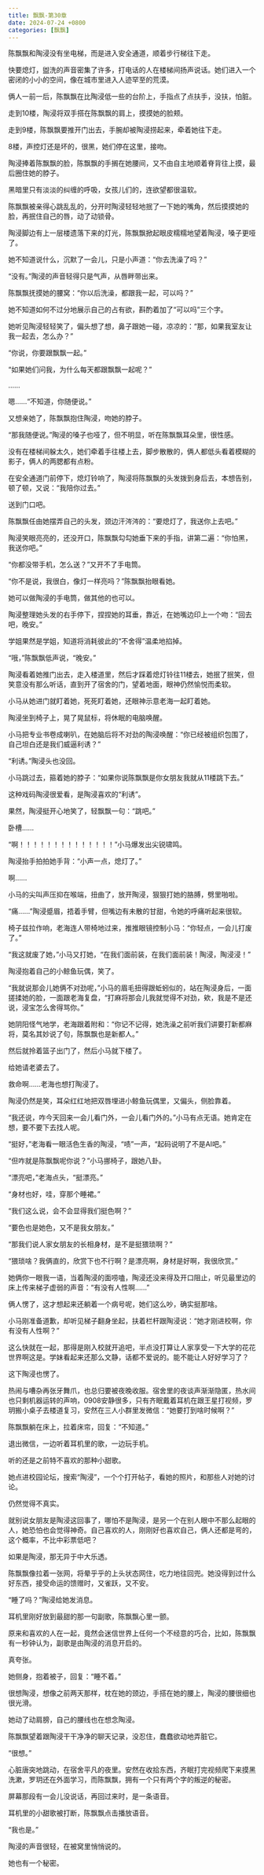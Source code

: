 ```yaml
---
title: 飘飘-第30章
date: 2024-07-24 +0800
categories: [飘飘]
---
```


陈飘飘和陶浸没有坐电梯，而是进入安全通道，顺着步行梯往下走。

快要熄灯，盥洗的声音密集了许多，打电话的人在楼梯间扬声说话。她们进入一个密闭的小小的空间，像在城市里进入人迹罕至的荒漠。

俩人一前一后，陈飘飘在比陶浸低一些的台阶上，手指点了点扶手，没扶，怕脏。

走到10楼，陶浸将双手搭在陈飘飘的肩上，摸摸她的脸颊。

走到9楼，陈飘飘要推开门出去，手腕却被陶浸捞起来，牵着她往下走。

8楼，声控灯还是坏的，很黑，她们停在这里，接吻。

陶浸捧着陈飘飘的脸，陈飘飘的手搁在她腰间，又不由自主地顺着脊背往上摸，最后圈住她的脖子。

黑暗里只有淡淡的纠缠的呼吸，女孩儿们的，连欲望都很温软。

陈飘飘被亲得心跳乱乱的，分开时陶浸轻轻地抿了一下她的嘴角，然后摸摸她的脸，再抿住自己的唇，动了动锁骨。

陶浸脚边有上一层楼遗落下来的灯光，陈飘飘掀起眼皮糯糯地望着陶浸，嗓子更哑了。

她不知道说什么，沉默了一会儿，只是小声道：“你去洗澡了吗？”

“没有。”陶浸的声音轻得只是气声，从唇畔带出来。

陈飘飘抚摸她的腰窝：“你以后洗澡，都跟我一起，可以吗？”

她不知道如何不过分地展示自己的占有欲，斟酌着加了“可以吗”三个字。

她听见陶浸轻轻笑了，偏头想了想，鼻子跟她一碰，凉凉的：“那，如果我室友让我一起去，怎么办？”

“你说，你要跟飘飘一起。”

“如果她们问我，为什么每天都跟飘飘一起呢？”

……

嗯……“不知道，你随便说。”

又想亲她了，陈飘飘抱住陶浸，吻她的脖子。

“那我随便说。”陶浸的嗓子也哑了，但不明显，听在陈飘飘耳朵里，很性感。

没有在楼梯间躲太久，她们牵着手往楼上去，脚步散散的，俩人都低头看着模糊的影子，俩人的两腮都有点粉。

在安全通道门前停下，熄灯铃响了，陶浸将陈飘飘的头发拨到身后去，本想告别，顿了顿，又说：“我陪你过去。”

送到门口吧。

陈飘飘任由她摆弄自己的头发，颈边汗涔涔的：“要熄灯了，我送你上去吧。”

陶浸笑眼亮亮的，还没开口，陈飘飘勾勾她垂下来的手指，讲第二遍：“你怕黑，我送你吧。”

“你都没带手机，怎么送？”又开不了手电筒。

“你不是说，我很白，像灯一样亮吗？”陈飘飘抬眼看她。

她可以做陶浸的手电筒，做其他的也可以。

陶浸整理她头发的右手停下，捏捏她的耳垂，靠近，在她嘴边印上一个吻：“回去吧，晚安。”

学姐果然是学姐，知道将消耗彼此的“不舍得”温柔地掐掉。

“哦，”陈飘飘低声说，“晚安。”

陶浸看着她推门出去，走入楼道里，然后才踩着熄灯铃往11楼去，她抿了抿笑，但笑意没有那么听话，直到开了宿舍的门，望着地面，眼神仍然愉悦而柔软。

小马从她进门就盯着她，死死盯着她，还眼神示意老海一起盯着她。

陶浸坐到椅子上，晃了晃鼠标，将休眠的电脑唤醒。

小马把专业书卷成喇叭，在她脑后将不对劲的陶浸唤醒：“你已经被组织包围了，自己坦白还是我们威逼利诱？”

“利诱。”陶浸头也没回。

小马跳过去，箍着她的脖子：“如果你说陈飘飘是你女朋友我就从11楼跳下去。”

这种戏码陶浸很爱看，是陶浸喜欢的“利诱”。

果然，陶浸挺开心地笑了，轻飘飘一句：“跳吧。”

卧槽……

“啊！！！！！！！！！！！！！！”小马爆发出尖锐啸鸣。

陶浸抬手拍拍她手背：“小声一点，熄灯了。”

啊……

小马的尖叫声压抑在喉端，扭曲了，放开陶浸，狠狠打她的胳膊，劈里啪啦。

“痛……”陶浸蹙眉，捂着手臂，但嘴边有未散的甘甜，令她的呼痛听起来很软。

椅子兹拉作响，老海连人带椅地过来，推推眼镜控制小马：“你轻点，一会儿打废了。”

“我这就废了她，”小马又打她，“在我们面前装，在我们面前装！陶浸，陶浸浸！”

陶浸抱着自己的小鲸鱼玩偶，笑了。

“我就说那会儿她俩不对劲呢，”小马的眉毛扭得跟蚯蚓似的，站在陶浸身后，一面搓揉她的脸，一面跟老海复盘，“打麻将那会儿我就觉得不对劲，欸，我是不是还说，浸宝怎么舍得骂你。”

她阴阳怪气地学，老海跟着附和：“你记不记得，她洗澡之前听我们讲要打新都麻将，莫名其妙说了句，陈飘飘也是新都人。”

然后就拎着篮子出门了，然后小马就下楼了。

给她请老婆去了。

救命啊……老海也想打陶浸了。

陶浸仍然是笑，耳朵红红地把双唇埋进小鲸鱼玩偶里，又偏头，侧脸靠着。

“我还说，咋今天回来一会儿看门外，一会儿看门外的。”小马有点无语。她肯定在想，要不要下去找人呢。

“挺好，”老海看一眼活色生香的陶浸，“啧”一声，“起码说明了不是AI吧。”

“但咋就是陈飘飘呢你说？”小马挪椅子，跟她八卦。

“漂亮吧，”老海点头，“挺漂亮。”

“身材也好，哇，穿那个睡裙。”

“我们这么说，会不会显得我们挺色啊？”

“要色也是她色，又不是我女朋友。”

“那我们说人家女朋友的长相身材，是不是挺猥琐啊？”

“猥琐啥？我俩直的，欣赏下也不行啊？是漂亮啊，身材是好啊，我很欣赏。”

她俩你一眼我一语，当着陶浸的面唠嗑，陶浸还没来得及开口阻止，听见最里边的床上传来梯子虚弱的声音：“有没有人性啊……”

俩人愣了，这才想起来还躺着一个病号呢，她们这么吵，确实挺那啥。

小马刚准备道歉，却听见梯子翻身坐起，扶着栏杆跟陶浸说：“她才刚进校啊，你有没有人性啊？”

这么快就在一起，那得是刚入校就开追吧，半点没打算让人家享受一下大学的花花世界啊这是。学妹看起来还那么文静，话都不爱说的。能不能让人好好学习了？

这下陶浸也愣了。

热闹与嘈杂再张牙舞爪，也总归要被夜晚收服。宿舍里的夜谈声渐渐隐匿，热水间也只剩机器运转的声响，0908安静很多，只有齐眠戴着耳机在跟王星打视频，罗玥搬小桌子去楼道复习，安然在三人小群里发微信：“她要打到啥时候啊？”

陈飘飘躺在床上，拉着床帘，回复：“不知道。”

退出微信，一边听着耳机里的歌，一边玩手机。

听的还是之前特不喜欢的那种小甜歌。

她点进校园论坛，搜索“陶浸”，一个个打开帖子，看她的照片，和那些人对她的讨论。

仍然觉得不真实。

就别说女朋友是陶浸这回事了，哪怕不是陶浸，是另一个在别人眼中不那么起眼的人，她恐怕也会觉得神奇。自己喜欢的人，刚刚好也喜欢自己，俩人还都是弯的，这个概率，不比中彩票低吧？

如果是陶浸，那无异于中大乐透。

陈飘飘像拉着一张网，将晕乎乎的上头状态网住，吃力地往回兜。她没得到过什么好东西，接受命运的馈赠时，又雀跃，又不安。

“睡了吗？”陶浸给她发消息。

耳机里刚好放到最甜的那一句副歌，陈飘飘心里一颤。

原来和喜欢的人在一起，竟然会迷信世界上任何一个不经意的巧合，比如，陈飘飘有一秒钟认为，副歌是由陶浸的消息开启的。

真夸张。

她侧身，抱着被子，回复：“睡不着。”

很想陶浸，想像之前两天那样，枕在她的颈边，手搭在她的腰上，陶浸的腰很细也很光滑。

她动了动肩膀，自己的腰线也在想念陶浸。

陈飘飘望着跟陶浸干干净净的聊天记录，没忍住，蠢蠢欲动地弄脏它。

“很想。”

心脏唐突地跳动，在宿舍平凡的夜里。安然在收拾东西，齐眠打完视频爬下来摸黑洗漱，罗玥还在外面学习，而陈飘飘，拥有一个只有两个字的叛逆的秘密。

屏幕那段有一会儿没说话，再回过来时，是一条语音。

耳机里的小甜歌被打断，陈飘飘点击播放语音。

“我也是。”

陶浸的声音很轻，在被窝里悄悄说的。

她也有一个秘密。

